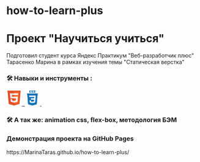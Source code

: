 # how-to-learn-plus
<h1 aline="center">Проект "Научиться учиться"</h1>

Подготовил студент курса Яндекс Практикум "Веб-разработчик плюс" Тарасенко Марина в рамках изучения темы "Статическая верстка"

### :hammer_and_wrench: Навыки и инструменты :
<div>
  <a href="https://developer.mozilla.org/en-US/docs/Glossary/HTML5" target="framename" rel="noopener noreferrer" >
  <img src="https://github.com/devicons/devicon/blob/master/icons/html5/html5-original.svg" title="HTML5" alt="HTML" width="40" height="40" href="https://developer.mozilla.org/en-US/docs/Glossary/HTML5" />&nbsp;
  </a>
  <a href="https://developer.mozilla.org/en-US/docs/Glossary/CSS">
    <img src="https://github.com/devicons/devicon/blob/master/icons/css3/css3-plain-wordmark.svg"  title="CSS3" alt="CSS" width="40" height="40"/>&nbsp;
  </a>
</div>

### :hammer_and_wrench: А так же: animation css, flex-box, методология БЭМ

<h3>Демонстрация проекта на GitHub Pages</h3>
https://MarinaTaras.github.io/how-to-learn-plus/
